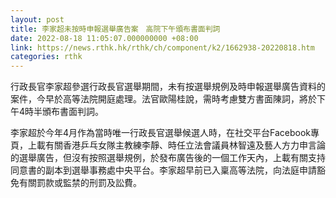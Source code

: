 ```yaml
---
layout: post
title: 李家超未按時申報選舉廣告案　高院下午頒布書面判詞
date: 2022-08-18 11:05:07.000000000 +08:00
link: https://news.rthk.hk/rthk/ch/component/k2/1662938-20220818.htm
categories: rthk
---
```


行政長官李家超參選行政長官選舉期間，未有按選舉規例及時申報選舉廣告資料的案件，今早於高等法院開庭處理。法官歐陽桂說，需時考慮雙方書面陳詞，將於下午4時半頒布書面判詞。

李家超於今年4月作為當時唯一行政長官選舉候選人時，在社交平台Facebook專頁，上載有關香港乒乓女隊主教練李靜、時任立法會議員林智遠及藝人方力申言論的選舉廣告，但沒有按照選舉規例，於發布廣告後的一個工作天內，上載有關支持同意書的副本到選舉事務處中央平台。李家超早前已入稟高等法院，向法庭申請豁免有關罰款或監禁的刑罰及訟費。
